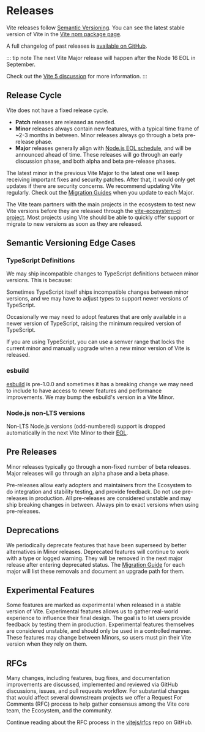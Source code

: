 # Releases

Vite releases follow [Semantic Versioning](https://semver.org/). You can see the latest stable version of Vite in the [Vite npm package page](https://www.npmjs.com/package/vite).

A full changelog of past releases is [available on GitHub](https://github.com/vitejs/vite/blob/main/packages/vite/CHANGELOG.md).

::: tip note
The next Vite Major release will happen after the Node 16 EOL in September.

Check out the [Vite 5 discussion](https://github.com/vitejs/vite/discussions/12466) for more information.
:::

## Release Cycle​

Vite does not have a fixed release cycle.

- **Patch** releases are released as needed.
- **Minor** releases always contain new features, with a typical time frame of ~2-3 months in between. Minor releases always go through a beta pre-release phase.
- **Major** releases generally align with [Node.js EOL schedule](https://endoflife.date/nodejs), and will be announced ahead of time. These releases will go through an early discussion phase, and both alpha and beta pre-release phases.

The latest minor in the previous Vite Major to the latest one will keep receiving important fixes and security patches. After that, it would only get updates if there are security concerns. We recommend updating Vite regularly. Check out the [Migration Guides](https://vitejs.dev/guide/migration.html) when you update to each Major.

The Vite team partners with the main projects in the ecosystem to test new Vite versions before they are released through the [vite-ecosystem-ci project](https://github.com/vitejs/vite-ecosystem-ci). Most projects using Vite should be able to quickly offer support or migrate to new versions as soon as they are released.

## Semantic Versioning Edge Cases

### TypeScript Definitions​

We may ship incompatible changes to TypeScript definitions between minor versions. This is because:

Sometimes TypeScript itself ships incompatible changes between minor versions, and we may have to adjust types to support newer versions of TypeScript.

Occasionally we may need to adopt features that are only available in a newer version of TypeScript, raising the minimum required version of TypeScript.

If you are using TypeScript, you can use a semver range that locks the current minor and manually upgrade when a new minor version of Vite is released.

### esbuild

[esbuild](https://esbuild.github.io/) is pre-1.0.0 and sometimes it has a breaking change we may need to include to have access to newer features and performance improvements. We may bump the esbuild's version in a Vite Minor.

### Node.js non-LTS versions

Non-LTS Node.js versions (odd-numbered) support is dropped automatically in the next Vite Minor to their [EOL](https://endoflife.date/nodejs).

## Pre Releases​

Minor releases typically go through a non-fixed number of beta releases. Major releases will go through an alpha phase and a beta phase.

Pre-releases allow early adopters and maintainers from the Ecosystem to do integration and stability testing, and provide feedback. Do not use pre-releases in production. All pre-releases are considered unstable and may ship breaking changes in between. Always pin to exact versions when using pre-releases.

## Deprecations​

We periodically deprecate features that have been superseed by better alternatives in Minor releases. Deprecated features will continue to work with a type or logged warning. They will be removed in the next major release after entering deprecated status. The [Migration Guide](https://vitejs.dev/guide/migration.html) for each major will list these removals and document an upgrade path for them.

## Experimental Features​

Some features are marked as experimental when released in a stable version of Vite. Experimental features allows us to gather real-world experience to influence their final design. The goal is to let users provide feedback by testing them in production. Experimental features themselves are considered unstable, and should only be used in a controlled manner. These features may change between Minors, so users must pin their Vite version when they rely on them.

## RFCs​

Many changes, including features, bug fixes, and documentation improvements are discussed, implemented and reviewed via GitHub discussions, issues, and pull requests workflow. For substantial changes that would affect several downstream projects we offer a Request For Comments (RFC) process to help gather consensus among the Vite core team, the Ecosystem, and the community.

Continue reading about the RFC process in the [vitejs/rfcs](https://github.com/vitejs/rfcs) repo on GitHub.
